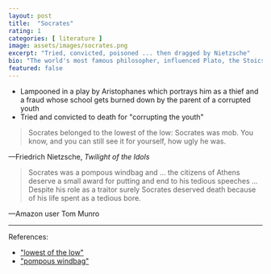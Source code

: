 ```yaml
---
layout: post
title:  "Socrates"
rating: 1
categories: [ literature ]
image: assets/images/socrates.png
excerpt: "Tried, convicted, poisoned ... then dragged by Nietzsche"
bio: "The world's most famous philosopher, influenced Plato, the Stoics, the Cynics, and pretty much every other Western philosopher in history."
featured: false
---
```


- Lampooned in a play by Aristophanes which portrays him as a thief and a fraud whose school gets burned down by the parent of a corrupted youth
- Tried and convicted to death for "corrupting the youth"

> Socrates belonged to the lowest of the low: Socrates was mob. You know, and you can still see it for yourself, how ugly he was.

—Friedrich Nietzsche, _Twilight of the Idols_

> Socrates was a pompous windbag and … the citizens of Athens deserve a small award for putting and end to his tedious speeches … Despite his role as a traitor surely Socrates deserved death because of his life spent as a tedious bore.

—Amazon user Tom Munro

---

References:

- ["lowest of the low"](https://www.gutenberg.org/files/52263/52263-h/52263-h.htm)
- ["pompous windbag"](https://www.amazon.com/gp/customer-reviews/R16N6T62Q46H6H/ref=cm_cr_getr_d_rvw_ttl?ie=UTF8&ASIN=B07JBPSDXF)


